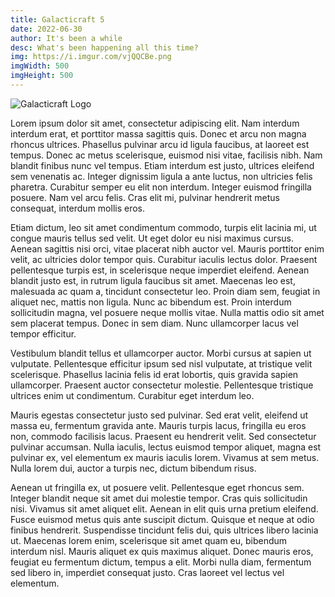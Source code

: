 ```yaml
---
title: Galacticraft 5
date: 2022-06-30
author: It's been a while
desc: What's been happening all this time?
img: https://i.imgur.com/vjQQCBe.png
imgWidth: 500
imgHeight: 500
---
```

[//]: # (	BELOW IS THE GALACTICRAFT LOGO	)
![Galacticraft Logo](https://i.imgur.com/io5EaQo.png)

Lorem ipsum dolor sit amet, consectetur adipiscing elit. Nam interdum interdum erat, et porttitor massa sagittis quis. Donec et arcu non magna rhoncus ultrices. Phasellus pulvinar arcu id ligula faucibus, at laoreet est tempus. Donec ac metus scelerisque, euismod nisi vitae, facilisis nibh. Nam blandit finibus nunc vel tempus. Etiam interdum est justo, ultrices eleifend sem venenatis ac. Integer dignissim ligula a ante luctus, non ultricies felis pharetra. Curabitur semper eu elit non interdum. Integer euismod fringilla posuere. Nam vel arcu felis. Cras elit mi, pulvinar hendrerit metus consequat, interdum mollis eros.

Etiam dictum, leo sit amet condimentum commodo, turpis elit lacinia mi, ut congue mauris tellus sed velit. Ut eget dolor eu nisi maximus cursus. Aenean sagittis nisi orci, vitae placerat nibh auctor vel. Mauris porttitor enim velit, ac ultricies dolor tempor quis. Curabitur iaculis lectus dolor. Praesent pellentesque turpis est, in scelerisque neque imperdiet eleifend. Aenean blandit justo est, in rutrum ligula faucibus sit amet. Maecenas leo est, malesuada ac quam a, tincidunt consectetur leo. Proin diam sem, feugiat in aliquet nec, mattis non ligula. Nunc ac bibendum est. Proin interdum sollicitudin magna, vel posuere neque mollis vitae. Nulla mattis odio sit amet sem placerat tempus. Donec in sem diam. Nunc ullamcorper lacus vel tempor efficitur.

Vestibulum blandit tellus et ullamcorper auctor. Morbi cursus at sapien ut vulputate. Pellentesque efficitur ipsum sed nisl vulputate, at tristique velit scelerisque. Phasellus lacinia felis id erat lobortis, quis gravida sapien ullamcorper. Praesent auctor consectetur molestie. Pellentesque tristique ultrices enim ut condimentum. Curabitur eget interdum leo.

Mauris egestas consectetur justo sed pulvinar. Sed erat velit, eleifend ut massa eu, fermentum gravida ante. Mauris turpis lacus, fringilla eu eros non, commodo facilisis lacus. Praesent eu hendrerit velit. Sed consectetur pulvinar accumsan. Nulla iaculis, lectus euismod tempor aliquet, magna est pulvinar ex, vel elementum ex mauris iaculis lorem. Vivamus at sem metus. Nulla lorem dui, auctor a turpis nec, dictum bibendum risus.

Aenean ut fringilla ex, ut posuere velit. Pellentesque eget rhoncus sem. Integer blandit neque sit amet dui molestie tempor. Cras quis sollicitudin nisi. Vivamus sit amet aliquet elit. Aenean in elit quis urna pretium eleifend. Fusce euismod metus quis ante suscipit dictum. Quisque et neque at odio finibus hendrerit. Suspendisse tincidunt felis dui, quis ultrices libero lacinia ut. Maecenas lorem enim, scelerisque sit amet quam eu, bibendum interdum nisl. Mauris aliquet ex quis maximus aliquet. Donec mauris eros, feugiat eu fermentum dictum, tempus a elit. Morbi nulla diam, fermentum sed libero in, imperdiet consequat justo. Cras laoreet vel lectus vel elementum.